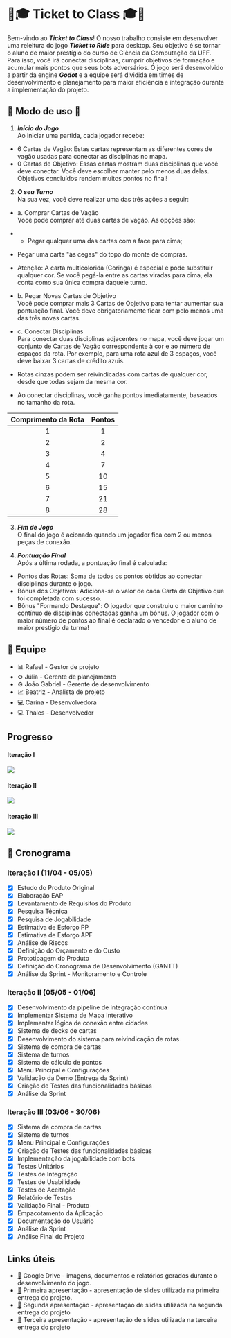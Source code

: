 # :ticket::mortar_board: Ticket to Class :mortar_board::ticket: 
Bem-vindo ao ***Ticket to Class***! O nosso trabalho consiste em desenvolver uma releitura do jogo ***Ticket to Ride*** para desktop. Seu objetivo é se tornar o aluno de maior prestígio do curso de Ciência da Computação da UFF. Para isso, você irá conectar disciplinas, cumprir objetivos de formação e acumular mais pontos que seus bots adversários. O jogo será desenvolvido a partir da engine ***Godot*** e a equipe será dividida em times de desenvolvimento e planejamento para maior eficiência e integração durante a implementação do projeto.

## :train: Modo de uso :train:

1. ***Início do Jogo***
<br>Ao iniciar uma partida, cada jogador recebe:
 * 6 Cartas de Vagão: Estas cartas representam as diferentes cores de vagão usadas para conectar as disciplinas no mapa.
 * 0 Cartas de Objetivo: Essas cartas mostram duas disciplinas que você deve conectar. Você deve escolher manter pelo menos duas delas. Objetivos concluídos rendem muitos pontos no final!

2. ***O seu Turno***
<br>Na sua vez, você deve realizar uma das três ações a seguir:
 * a. Comprar Cartas de Vagão
<br>Você pode comprar até duas cartas de vagão. As opções são:
 
 * * Pegar qualquer uma das cartas com a face para cima;
 * Pegar uma carta "às cegas" do topo do monte de compras.
 * Atenção: A carta multicolorida (Coringa) é especial e pode substituir qualquer cor. Se você pegá-la entre as cartas viradas para cima, ela conta como sua única compra daquele turno.

 * b. Pegar Novas Cartas de Objetivo
<br>Você pode comprar mais 3 Cartas de Objetivo para tentar aumentar sua pontuação final. Você deve obrigatoriamente ficar com pelo menos uma das três novas cartas.

 * c. Conectar Disciplinas
<br>Para conectar duas disciplinas adjacentes no mapa, você deve jogar um conjunto de Cartas de Vagão correspondente à cor e ao número de espaços da rota. Por exemplo, para uma rota azul de 3 espaços, você deve baixar 3 cartas de crédito azuis.
 * Rotas cinzas podem ser reivindicadas com cartas de qualquer cor, desde que todas sejam da mesma cor.
 * Ao conectar disciplinas, você ganha pontos imediatamente, baseados no tamanho da rota.

**Comprimento da Rota** | **Pontos** |
:---------------------: | :--------: |
1 | 1 |
2 | 2 |
3 | 4 |
4 | 7 |
5 | 10 |
6 | 15 |
7 | 21 |
8 | 28 |


3. ***Fim de Jogo***
<br>O final do jogo é acionado quando um jogador fica com 2 ou menos peças de conexão. 

4. ***Pontuação Final***
<br>Após a última rodada, a pontuação final é calculada:
 * Pontos das Rotas: Soma de todos os pontos obtidos ao conectar disciplinas durante o jogo.
 * Bônus dos Objetivos: Adiciona-se o valor de cada Carta de Objetivo que foi completada com sucesso.
 * Bônus "Formando Destaque": O jogador que construiu o maior caminho contínuo de disciplinas conectadas ganha um bônus.
O jogador com o maior número de pontos ao final é declarado o vencedor e o aluno de maior prestígio da turma!

## :busts_in_silhouette: Equipe
* :bar_chart: Rafael - Gestor de projeto 
* :gear: Júlia - Gerente de planejamento
* :gear: João Gabriel - Gerente de desenvolvimento
* :chart_with_upwards_trend: Beatriz - Analista de projeto
* :computer: Carina - Desenvolvedora
* :computer: Thales - Desenvolvedor

## Progresso

#### Iteração I
  ![](https://geps.dev/progress/100?dangerColor=800000&warningColor=ff9900&successColor=006600)

#### Iteração II 
  ![](https://geps.dev/progress/100?dangerColor=800000&warningColor=ff9900&successColor=006600)

#### Iteração III 
  ![](https://geps.dev/progress/100?dangerColor=800000&warningColor=ff9900&successColor=006600)

## :calendar: Cronograma
### Iteração I (11/04 - 05/05)
- [X] Estudo do Produto Original
- [X] Elaboração EAP
- [X] Levantamento de Requisitos do Produto
- [X] Pesquisa Técnica
- [X] Pesquisa de Jogabilidade
- [X] Estimativa de Esforço PP
- [X] Estimativa de Esforço APF
- [X] Análise de Riscos
- [X] Definição do Orçamento e do Custo
- [X] Prototipagem do Produto
- [X] Definição do Cronograma de Desenvolvimento (GANTT)
- [X] Análise da Sprint - Monitoramento e Controle

### Iteração II (05/05 - 01/06)
- [x] Desenvolvimento da pipeline de integração contínua
- [x] Implementar Sistema de Mapa Interativo
- [x] Implementar lógica de conexão entre cidades
- [x] Sistema de decks de cartas
- [x] Desenvolvimento do sistema para reivindicação de rotas
- [x] Sistema de compra de cartas
- [x] Sistema de turnos
- [x] Sistema de cálculo de pontos
- [x] Menu Principal e Configurações
- [x] Validação da Demo (Entrega da Sprint)
- [x] Criação de Testes das funcionalidades básicas
- [x] Análise da Sprint

### Iteração III (03/06 - 30/06)
- [x] Sistema de compra de cartas
- [x] Sistema de turnos
- [x] Menu Principal e Configurações
- [x] Criação de Testes das funcionalidades básicas
- [x] Implementação da jogabilidade com bots
- [x] Testes Unitários
- [x] Testes de Integração
- [x] Testes de Usabilidade
- [x] Testes de Aceitação
- [x] Relatório de Testes
- [x] Validação Final - Produto
- [x] Empacotamento da Aplicação
- [x] Documentação do Usuário
- [x] Análise da Sprint
- [x] Análise Final do Projeto

## Links úteis 
+ [:link:](https://drive.google.com/drive/folders/1cuiLI-nLHgZQftqxqwLhmsISwi6Ljx0f?usp=drive_link) Google Drive - imagens, documentos e relatórios gerados durante o desenvolvimento do jogo.
+ [:link:](https://www.canva.com/design/DAGmO0nm1Io/6k_SZDvsDn_vYE2s3cZuHA/view?utm_content=DAGmO0nm1Io&utm_campaign=designshare&utm_medium=link2&utm_source=uniquelinks&utlId=h14eb927491) Primeira apresentação - apresentação de slides utilizada na primeira entrega do projeto.
+ [:link:](https://www.canva.com/design/DAGoTfS5UDs/SqobLz9NjghUm6eEAiyMbQ/view?utm_content=DAGoTfS5UDs&utm_campaign=designshare&utm_medium=link2&utm_source=uniquelinks&utlId=h291b6ab2b8) Segunda apresentação - apresentação de slides utilizada na segunda entrega do projeto
+ [:link:](https://www.canva.com/design/DAGrNUDKn1Q/lUBo7IiZAtTrV5JFv-8QPw/view?utm_content=DAGrNUDKn1Q&utm_campaign=designshare&utm_medium=link2&utm_source=uniquelinks&utlId=h9591ce9e56) Terceira apresentação - apresentação de slides utilizada na terceira entrega do projeto
